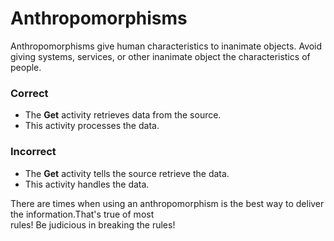 # Anthropomorphisms

Anthropomorphisms give human characteristics to inanimate objects. Avoid giving systems, services, or other
inanimate object the characteristics of people.

###  Correct
- The **Get** activity retrieves data from the source.
- This activity processes the data.
### Incorrect
- The **Get** activity tells the source retrieve the data.
- This activity handles the data.

There are times when using an anthropomorphism is the best way to deliver the information.That's true of most  
rules! Be judicious in breaking the rules!
